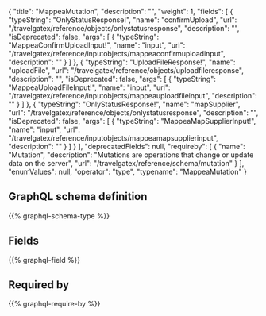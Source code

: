 {
  "title": "MappeaMutation",
  "description": "",
  "weight": 1,
  "fields": [
    {
      "typeString": "OnlyStatusResponse!",
      "name": "confirmUpload",
      "url": "/travelgatex/reference/objects/onlystatusresponse",
      "description": "",
      "isDeprecated": false,
      "args": [
        {
          "typeString": "MappeaConfirmUploadInput!",
          "name": "input",
          "url": "/travelgatex/reference/inputobjects/mappeaconfirmuploadinput",
          "description": ""
        }
      ]
    },
    {
      "typeString": "UploadFileResponse!",
      "name": "uploadFile",
      "url": "/travelgatex/reference/objects/uploadfileresponse",
      "description": "",
      "isDeprecated": false,
      "args": [
        {
          "typeString": "MappeaUploadFileInput!",
          "name": "input",
          "url": "/travelgatex/reference/inputobjects/mappeauploadfileinput",
          "description": ""
        }
      ]
    },
    {
      "typeString": "OnlyStatusResponse!",
      "name": "mapSupplier",
      "url": "/travelgatex/reference/objects/onlystatusresponse",
      "description": "",
      "isDeprecated": false,
      "args": [
        {
          "typeString": "MappeaMapSupplierInput!",
          "name": "input",
          "url": "/travelgatex/reference/inputobjects/mappeamapsupplierinput",
          "description": ""
        }
      ]
    }
  ],
  "deprecatedFields": null,
  "requireby": [
    {
      "name": "Mutation",
      "description": "Mutations are operations that change or update data on the server",
      "url": "/travelgatex/reference/schema/mutation"
    }
  ],
  "enumValues": null,
  "operator": "type",
  "typename": "MappeaMutation"
}
## GraphQL schema definition

{{% graphql-schema-type %}}

## Fields

{{% graphql-field %}}

## Required by

{{% graphql-require-by %}}
